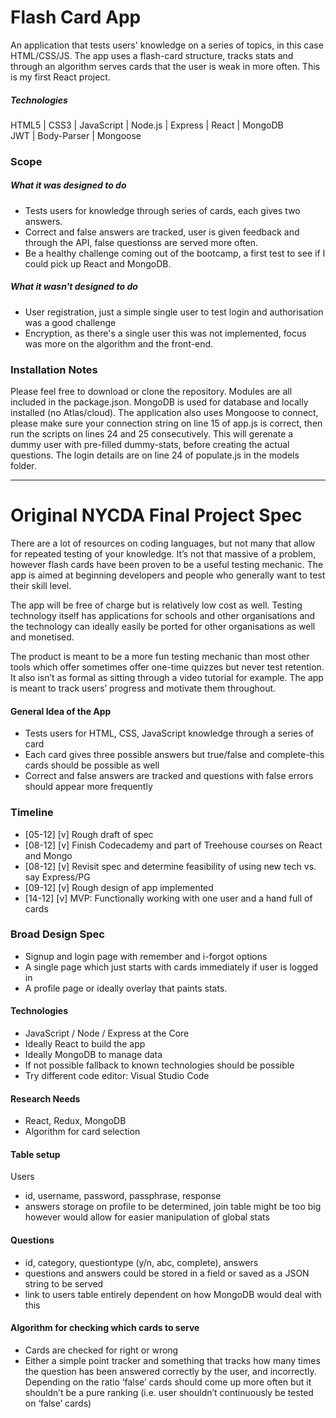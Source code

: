 # Flash Card App
An application that tests users' knowledge on a series of topics, in this case HTML/CSS/JS. The app uses a flash-card structure, tracks stats and through an algorithm serves cards that the user is weak in more often. This is my first React project.

##### Technologies
HTML5 | CSS3 | JavaScript | Node.js | Express | React | MongoDB    
JWT | Body-Parser | Mongoose

### Scope
##### What it was designed to do
+ Tests users for knowledge through series of cards, each gives two answers.
+ Correct and false answers are tracked, user is given feedback and through the API, false questionss are served more often.
+ Be a healthy challenge coming out of the bootcamp, a first test to see if I could pick up React and MongoDB.

##### What it wasn't designed to do
- User registration, just a simple single user to test login and authorisation was a good challenge
- Encryption, as there's a single user this was not implemented, focus was more on the algorithm and the front-end.

### Installation Notes
Please feel free to download or clone the repository. Modules are all included in the package.json. MongoDB is used for database and locally installed (no Atlas/cloud). The application also uses Mongoose to connect, please make sure your connection string on line 15 of app.js is correct, then run the scripts on lines 24 and 25 consecutively. This will gerenate a dummy user with pre-filled dummy-stats, before creating the actual questions. The login details are on line 24 of populate.js in the models folder.

---

# Original NYCDA Final Project Spec
There are a lot of resources on coding languages, but not many that allow for repeated testing of your knowledge. It’s not that massive of a problem, however flash cards have been proven to be a useful testing mechanic. The app is aimed at beginning developers and people who generally want to test their skill level.

The app will be free of charge but is relatively low cost as well. Testing technology itself has applications for schools and other organisations and the technology can ideally easily be ported for other organisations as well and monetised.

The product is meant to be a more fun testing mechanic than most other tools which offer sometimes offer one-time quizzes but never test retention. It also isn’t as formal as sitting through a video tutorial for example. The app is meant to track users’ progress and motivate them throughout.

#### General Idea of the App
- Tests users for HTML, CSS, JavaScript knowledge through a series of card
- Each card gives three possible answers but true/false and complete-this cards should be possible as well
- Correct and false answers are tracked and questions with false errors should appear more frequently

### Timeline
- [05-12] [v] Rough draft of spec
- [08-12] [v] Finish Codecademy and part of Treehouse courses on React and Mongo
- [08-12] [v] Revisit spec and determine feasibility of using new tech vs. say Express/PG
- [09-12] [v] Rough design of app implemented
- [14-12] [v] MVP: Functionally working with one user and a hand full of cards

### Broad Design Spec
- Signup and login page with remember and i-forgot options
- A single page which just starts with cards immediately if user is logged in
- A profile page or ideally overlay that paints stats.

#### Technologies
- JavaScript / Node / Express at the Core
- Ideally React to build the app
- Ideally MongoDB to manage data
- If not possible fallback to known technologies should be possible
- Try different code editor: Visual Studio Code

#### Research Needs
- React, Redux, MongoDB
- Algorithm for card selection

#### Table setup
Users
- id, username, password, passphrase, response
- answers storage on profile to be determined, join table might be too big however would allow for easier manipulation of global stats

#### Questions
- id, category, questiontype (y/n, abc, complete), answers
- questions and answers could be stored in a field or saved as a JSON string to be served
- link to users table entirely dependent on how MongoDB would deal with this

#### Algorithm for checking which cards to serve
- Cards are checked for right or wrong
- Either a simple point tracker and something that tracks how many times the question has been answered correctly by the user, and incorrectly. Depending on the ratio ‘false’ cards should come up more often but it shouldn’t be a pure ranking (i.e. user shouldn’t continuously be tested on ‘false’ cards)
